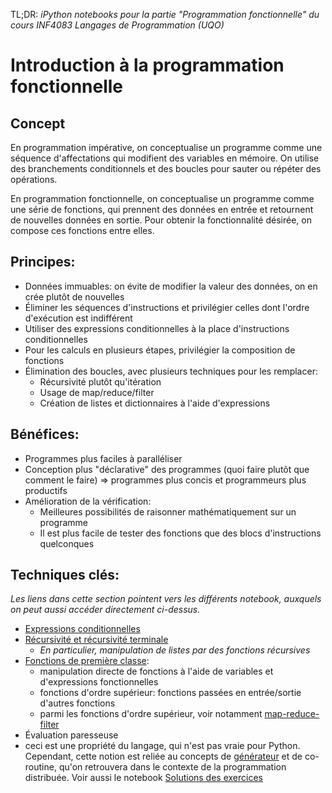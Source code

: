 TL;DR:
*iPython notebooks pour la partie "Programmation fonctionnelle" du cours INF4083 Langages de Programmation (UQO)*

# Introduction à la programmation fonctionnelle
## Concept
En programmation impérative, on conceptualise un programme comme une séquence d'affectations qui modifient des variables en mémoire. On utilise des branchements conditionnels et des boucles pour sauter ou répéter des opérations.

En programmation fonctionnelle, on conceptualise un programme comme une série de fonctions, qui prennent des données en entrée et retournent de nouvelles données en sortie. Pour obtenir la fonctionnalité désirée, on compose ces fonctions entre elles.

## Principes:

+ Données immuables: on évite de modifier la valeur des données, on en crée plutôt de nouvelles
+ Éliminer les séquences d'instructions et privilégier celles dont l'ordre d'exécution est indifférent
+ Utiliser des expressions conditionnelles à la place d'instructions conditionnelles
+ Pour les calculs en plusieurs étapes, privilégier la composition de fonctions
+ Élimination des boucles, avec plusieurs techniques pour les remplacer:
  + Récursivité plutôt qu'itération
  + Usage de map/reduce/filter
  + Création de listes et dictionnaires à l'aide d'expressions
  
## Bénéfices:

+ Programmes plus faciles à paralléliser
+ Conception plus "déclarative" des programmes (quoi faire plutôt que comment le faire) => programmes plus concis et programmeurs plus productifs
+ Amélioration de la vérification:
  + Meilleures possibilités de raisonner mathématiquement sur un programme
  + Il est plus facile de tester des fonctions que des blocs d'instructions quelconques

## Techniques clés: 
*Les liens dans cette section pointent vers les différents notebook, auxquels on peut aussi accéder directement ci-dessus.*

+ [Expressions conditionnelles](https://github.com/ntartania/INF4083_notebooks/blob/master/ExpressionsConditionnelles.ipynb)
+ [Récursivité et récursivité terminale](https://github.com/ntartania/INF4083_notebooks/blob/master/recursivite.ipynb)
  + *En particulier, manipulation de listes par des fonctions récursives*
+ [Fonctions de première classe](https://github.com/ntartania/INF4083_notebooks/blob/master/FonctionsDePremiereClasse.ipynb):
  + manipulation directe de fonctions à l'aide de variables et d'expressions fonctionnelles
  + fonctions d'ordre supérieur: fonctions passées en entrée/sortie d'autres fonctions
  + parmi les fonctions d'ordre supérieur, voir notamment [map-reduce-filter](https://github.com/ntartania/INF4083_notebooks/blob/master/Map-Reduce-Filter.ipynb)
 + Évaluation paresseuse 
  + ceci est une propriété du langage, qui n'est pas vraie pour Python. Cependant, cette notion est reliée au concepts de [générateur](https://github.com/ntartania/INF4083_notebooks/blob/master/generateurs.ipynb) et de co-routine, qu'on retrouvera dans le contexte de la programmation distribuée. 
Voir aussi le notebook [Solutions des exercices](https://github.com/ntartania/INF4083_notebooks/blob/master/Solutions%20des%20exercices.ipynb)


